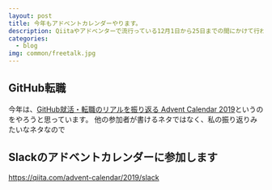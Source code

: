 ```yaml
---
layout: post
title: 今年もアドベントカレンダーやります。
description: Qiitaやアドベンターで流行っている12月1日から25日までの間にかけて行われるアドベントを今年もやります。全部書き終えてサンタさんからプレゼントもらうんだ…！
categories:
  - blog
img: common/freetalk.jpg
---
```


## GitHub転職
今年は、[GitHub就活・転職のリアルを振り返る Advent Calendar 2019](https://adventar.org/calendars/4295)というのをやろうと思っています。
他の参加者が書けるネタではなく、私の振り返りみたいなネタなので


## Slackのアドベントカレンダーに参加します
https://qiita.com/advent-calendar/2019/slack
